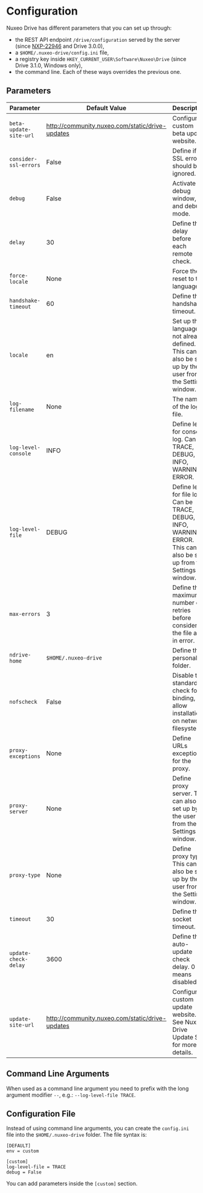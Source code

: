 # Configuration

Nuxeo Drive has different parameters that you can set up through:
- the REST API endpoint `/drive/configuration` served by the server (since [NXP-22946](https://jira.nuxeo.com/browse/NXP-22946) and Drive 3.0.0),
- a `$HOME/.nuxeo-drive/config.ini` file,
- a registry key inside `HKEY_CURRENT_USER\Software\Nuxeo\Drive` (since Drive 3.1.0, Windows only),
- the command line.
Each of these ways overrides the previous one.

## Parameters

| Parameter | Default Value | Description
|---|---|---
| `beta-update-site-url` | http://community.nuxeo.com/static/drive-updates | Configure custom beta update website.
| `consider-ssl-errors` | False | Define if SSL errors should be ignored.
| `debug` | False | Activate the debug window, and debug mode.
| `delay` | 30 | Define the delay before each remote check.
| `force-locale` | None | Force the reset to the language.
| `handshake-timeout` | 60 | Define the handshake timeout.
| `locale` | en | Set up the language if not already defined. This can also be set up by the user from the Settings window.
| `log-filename` | None | The name of the log file.
| `log-level-console` | INFO | Define level for console log. Can be TRACE, DEBUG, INFO, WARNING, ERROR.
| `log-level-file` | DEBUG | Define level for file log. Can be TRACE, DEBUG, INFO, WARNING, ERROR. This can also be set up from the Settings window.
| `max-errors` | 3 | Define the maximum number of retries before considering the file as in error.
| `ndrive-home` | `$HOME/.nuxeo-drive` | Define the personal folder.
| `nofscheck` | False | Disable the standard check for binding, to allow installation on network filesystem.
| `proxy-exceptions` | None | Define URLs exception for the proxy.
| `proxy-server` | None | Define proxy server. This can also be set up by the user from the Settings window.
| `proxy-type` | None | Define proxy type. This can also be set up by the user from the Settings window.
| `timeout` | 30 | Define the socket timeout.
| `update-check-delay` | 3600 | Define the auto-update check delay. 0 means disabled.
| `update-site-url` | http://community.nuxeo.com/static/drive-updates | Configure a custom update website. See Nuxeo Drive Update Site for more details.

## Command Line Arguments

When used as a command line argument you need to prefix with the long argument modifier `--`, e.g.: `--log-level-file TRACE`.

## Configuration File

Instead of using command line arguments, you can create the `config.ini` file into the `$HOME/.nuxeo-drive` folder.
The file syntax is:

    [DEFAULT]
    env = custom

    [custom]
    log-level-file = TRACE
    debug = False

You can add parameters inside the `[custom]` section.
